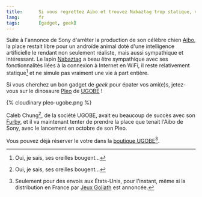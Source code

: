 ```yaml
--- 
title:      Si vous regrettez Aibo et trouvez Nabaztag trop statique, voilà Pleo ! 
lang:       fr 
tags:       [gadget, geek]
---
```


Suite à l'annonce de Sony d'arrêter la production de son célèbre chien [Aibo](http://support.sony-europe.com/aibo/index.asp?language=fr), la place restait libre pour un androïde animal doté d'une intelligence artificielle le rendant non seulement réaliste, mais aussi sympathique et intéressant. Le lapin [Nabaztag](http://www.nabaztag.com/) a beau être sympathique avec ses fonctionnalités liées à la connexion à Internet en WiFi, il reste relativement statique[^1] et ne simule pas vraiment une vie à part entière.

Si vous cherchez un bon gadget de *geek* pour épater vos ami(e)s, jetez-vous sur le dinosaure [Pleo](http://www.pleoworld.com/) de [UGOBE](http://www.ugobe.com/) !


[^1]: Oui, je sais, ses oreilles bougent...

{% cloudinary pleo-ugobe.png %}

Caleb Chung[^1], de la société UGOBE, avait eu beaucoup de succès avec son [Furby](http://fr.wikipedia.org/wiki/Furby), et il va maintenant tenter de prendre la place que tenait l'Aibo de Sony, avec le lancement en octobre de son Pleo.

Vous pouvez déjà réserver le votre dans la [boutique UGOBE](http://store.ugobe.com/)[^2].


[^1]: Cité par le magazine Fortune parmi ses [24 Top innovators](http://money.cnn.com/galleries/2007/fortune/0704/gallery.fortune_innovators.fortune/8.html) 

[^2]: Seulement pour des envois aux États-Unis, pour l'instant, même si la distribution en France par [Jeux Goliath](http://www.jeux-goliath.com/) est annoncée.

